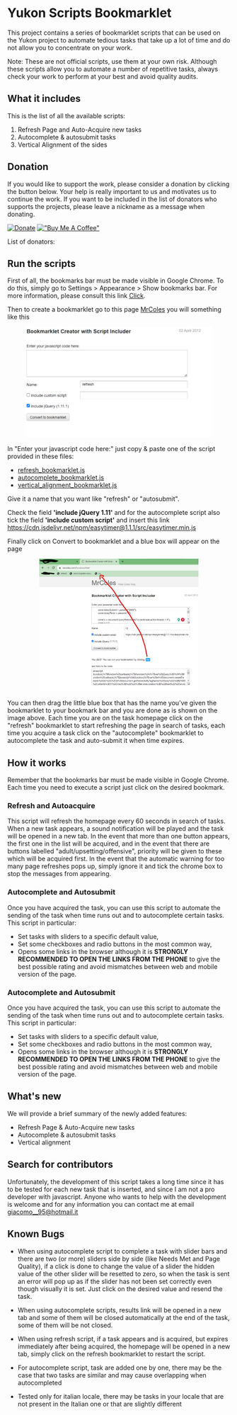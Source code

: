 # Yukon Scripts Bookmarklet

This project contains a series of bookmarklet scripts that can be used on the Yukon project to automate tedious tasks that take up a lot of time and do not allow you to concentrate on your work.

Note: These are not official scripts, use them at your own risk. Although these scripts allow you to automate a number of repetitive tasks, always check your work to perform at your best and avoid quality audits.


## What it includes

This is the list of all the available scripts:

1. Refresh Page and Auto-Acquire new tasks
2. Autocomplete & autosubmit tasks
3. Vertical Alignment of the sides

## Donation
If you would like to support the work, please consider a donation by clicking the button below. Your help is really important to us and motivates us to continue the work. If you want to be included in the list of donators who supports the projects, please leave a nickname as a message when donating.

[![Donate](https://img.shields.io/badge/Donate-PayPal-green.svg)](https://bit.ly/scriptdonations) [!["Buy Me A Coffee"](https://www.buymeacoffee.com/assets/img/custom_images/orange_img.png)](https://www.buymeacoffee.com/sopralapanca)

List of donators:

## Run the scripts

First of all, the bookmarks bar must be made visible in Google Chrome. To do this, simply go to Settings > Appearance > Show bookmarks bar.
For more information, please consult this link [Click](https://www.howtogeek.com/415733/how-to-show-or-hide-the-google-chrome-bookmarks-bar/).


Then to create a bookmarklet go to this page [MrColes](https://mrcoles.com/bookmarklet/) you will something like this

<p align="center">
<img src="imgs/bookmarklet_screenshot.png" height="250" />
</p>

In "Enter your javascript code here:" just copy & paste one of the script provided in these files:
* [refresh_bookmarklet.js](https://github.com/Sopralapanca/sopralapanca.github.io/blob/master/refresh_bookmarklet.js) 
* [autocomplete_bookmarklet.js](https://github.com/Sopralapanca/sopralapanca.github.io/blob/master/autocomplete_bookmarklet.js)
* [vertical_alignment_bookmarklet.js](https://github.com/Sopralapanca/sopralapanca.github.io/blob/master/vertical_alignment_bookmarklet.js)


Give it a name that you want like "refresh" or "autosubmit".

Check the field **'include jQuery 1.11'** and for the autocomplete script also tick the field **'include custom script'** and insert this link https://cdn.jsdelivr.net/npm/easytimer@1.1.1/src/easytimer.min.js

Finally click on Convert to bookmarklet and a blue box will appear on the page

<p align="center">
<img src="imgs/full_example.png" height="300" />
</p>

You can then drag the little blue box that has the name you’ve given the bookmarklet to your bookmark bar and you are done as is shown on the image above.
Each time you are on the task homepage click on the "refresh" bookmarklet to start refreshing the page in search of tasks, each time you acquire a task click on the "autocomplete" bookmarklet to autocomplete the task and auto-submit it when time expires.

## How it works

Remember that the bookmarks bar must be made visible in Google Chrome. Each time you need to execute a script just click on the desired bookmark.

### Refresh and Autoacquire
This script will refresh the homepage every 60 seconds in search of tasks. When a new task appears, a sound notification will be played and the task will be opened in a new tab.
In the event that more than one button appears, the first one in the list will be acquired, and in the event that there are buttons labelled "adult/upsetting/offensive", priority will be given to these which will be acquired first.
In the event that the automatic warning for too many page refreshes pops up, simply ignore it and tick the chrome box to stop the messages from appearing.


### Autocomplete and Autosubmit
Once you have acquired the task, you can use this script to automate the sending of the task when time runs out and to autocomplete certain tasks.
This script in particular:
* Set tasks with sliders to a specific default value,
* Set some checkboxes and radio buttons in the most common way,
* Opens some links in the browser although it is **STRONGLY RECOMMENDED TO OPEN THE LINKS FROM THE PHONE** to give the best possible rating and avoid mismatches between web and mobile version of the page.

### Autocomplete and Autosubmit
Once you have acquired the task, you can use this script to automate the sending of the task when time runs out and to autocomplete certain tasks.
This script in particular:
* Set tasks with sliders to a specific default value,
* Set some checkboxes and radio buttons in the most common way,
* Opens some links in the browser although it is **STRONGLY RECOMMENDED TO OPEN THE LINKS FROM THE PHONE** to give the best possible rating and avoid mismatches between web and mobile version of the page.

## What's new

We will provide a brief summary of the newly added features:

* Refresh Page & Auto-Acquire new tasks
* Autocomplete & autosubmit tasks
* Vertical alignment

## Search for contributors
Unfortunately, the development of this script takes a long time since it has to be tested for each new task that is inserted, and since I am not a pro developer with javascript. Anyone who wants to help with the development is welcome and for any information you can contact me at email giacomo__95@hotmail.it


## Known Bugs

* When using autocomplete script to complete a task with slider bars and there are two (or more) sliders side by side (like Needs Met and Page Quality), if a click is done to change the value of a slider the hidden value of the other slider will be resetted to zero, so when the task is sent an error will pop up as if the slider has not been set correctly even though visually it is set. Just click on the desired value and resend the task.

* When using autocomplete scripts, results link will be opened in a new tab and some of them will be closed automatically at the end of the task, some of them will be not closed.

* When using refresh script, if a task appears and is acquired, but expires immediately after being acquired, the homepage will be opened in a new tab, simply click on the refresh bookmarklet to restart the script.

* For autocomplete script, task are added one by one, there may be the case that two tasks are similar and may cause overlapping when autocompleted

* Tested only for italian locale, there may be tasks in your locale that are not present in the Italian one or that are slightly different
